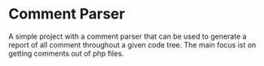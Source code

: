 # Comment Parser

A simple project with a comment parser that can be used to generate a report of
all comment throughout a given code tree. The main focus ist on getting comments
out of php files.
